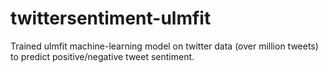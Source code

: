 # twittersentiment-ulmfit
Trained ulmfit machine-learning model on twitter data (over million tweets) to predict positive/negative tweet sentiment.
